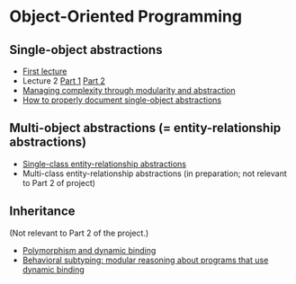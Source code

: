 # Object-Oriented Programming

## Single-object abstractions

- [First lecture](lecture1.md)
- Lecture 2 [Part 1](lecture2part1.md) [Part 2](lecture2part2.md)
- [Managing complexity through modularity and abstraction](complexity_modularity_abstraction.md)
- [How to properly document single-object abstractions](drawit_doc_instr.md)

## Multi-object abstractions (= entity-relationship abstractions)

- [Single-class entity-relationship abstractions](entity_relationship_abstractions.md)
- Multi-class entity-relationship abstractions (in preparation; not relevant to Part 2 of project)

## Inheritance

(Not relevant to Part 2 of the project.)

- [Polymorphism and dynamic binding](inheritance.md)
- [Behavioral subtyping: modular reasoning about programs that use dynamic binding](behavioral_subtyping.md)
